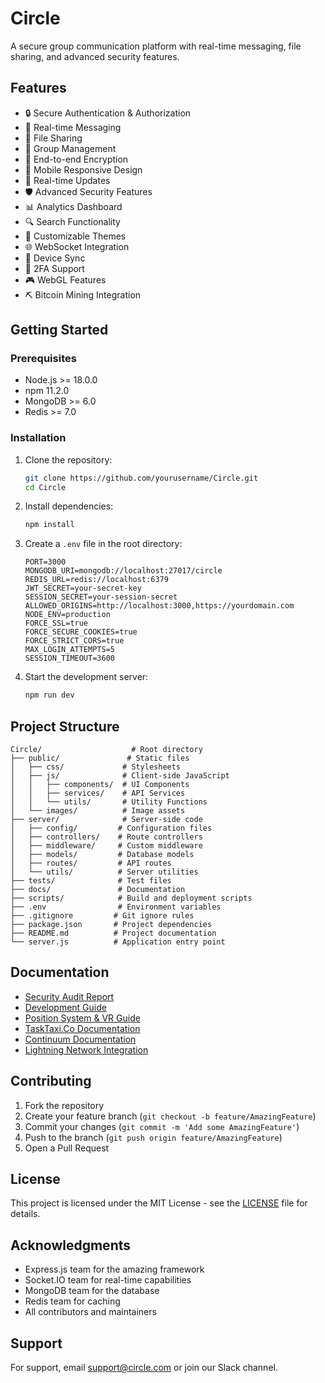 # Circle

A secure group communication platform with real-time messaging, file sharing, and advanced security features.

## Features

- 🔒 Secure Authentication & Authorization
- 💬 Real-time Messaging
- 📁 File Sharing
- 👥 Group Management
- 🔐 End-to-end Encryption
- 📱 Mobile Responsive Design
- 🔄 Real-time Updates
- 🛡️ Advanced Security Features
- 📊 Analytics Dashboard
- 🔍 Search Functionality
- 🎨 Customizable Themes
- 🌐 WebSocket Integration
- 📱 Device Sync
- 🔐 2FA Support
- 🎮 WebGL Features
- ⛏️ Bitcoin Mining Integration

## Getting Started

### Prerequisites

- Node.js >= 18.0.0
- npm 11.2.0
- MongoDB >= 6.0
- Redis >= 7.0

### Installation

1. Clone the repository:
   ```bash
   git clone https://github.com/yourusername/Circle.git
   cd Circle
   ```

2. Install dependencies:
   ```bash
   npm install
   ```

3. Create a `.env` file in the root directory:
   ```env
   PORT=3000
   MONGODB_URI=mongodb://localhost:27017/circle
   REDIS_URL=redis://localhost:6379
   JWT_SECRET=your-secret-key
   SESSION_SECRET=your-session-secret
   ALLOWED_ORIGINS=http://localhost:3000,https://yourdomain.com
   NODE_ENV=production
   FORCE_SSL=true
   FORCE_SECURE_COOKIES=true
   FORCE_STRICT_CORS=true
   MAX_LOGIN_ATTEMPTS=5
   SESSION_TIMEOUT=3600
   ```

4. Start the development server:
   ```bash
   npm run dev
   ```

## Project Structure

```
Circle/                    # Root directory
├── public/               # Static files
│   ├── css/             # Stylesheets
│   ├── js/              # Client-side JavaScript
│   │   ├── components/  # UI Components
│   │   ├── services/    # API Services
│   │   └── utils/       # Utility Functions
│   └── images/          # Image assets
├── server/              # Server-side code
│   ├── config/         # Configuration files
│   ├── controllers/    # Route controllers
│   ├── middleware/     # Custom middleware
│   ├── models/         # Database models
│   ├── routes/         # API routes
│   └── utils/          # Server utilities
├── tests/              # Test files
├── docs/               # Documentation
├── scripts/            # Build and deployment scripts
├── .env                # Environment variables
├── .gitignore         # Git ignore rules
├── package.json       # Project dependencies
├── README.md          # Project documentation
└── server.js          # Application entry point
```

## Documentation

- [Security Audit Report](./README_SecurityAudit.md)
- [Development Guide](./README3.md)
- [Position System & VR Guide](./README2.md)
- [TaskTaxi.Co Documentation](./README4.md)
- [Continuum Documentation](./README_Continuum.md)
- [Lightning Network Integration](./docs/LIGHTNING.md)

## Contributing

1. Fork the repository
2. Create your feature branch (`git checkout -b feature/AmazingFeature`)
3. Commit your changes (`git commit -m 'Add some AmazingFeature'`)
4. Push to the branch (`git push origin feature/AmazingFeature`)
5. Open a Pull Request

## License

This project is licensed under the MIT License - see the [LICENSE](./LICENSE) file for details.

## Acknowledgments

- Express.js team for the amazing framework
- Socket.IO team for real-time capabilities
- MongoDB team for the database
- Redis team for caching
- All contributors and maintainers

## Support

For support, email support@circle.com or join our Slack channel.
